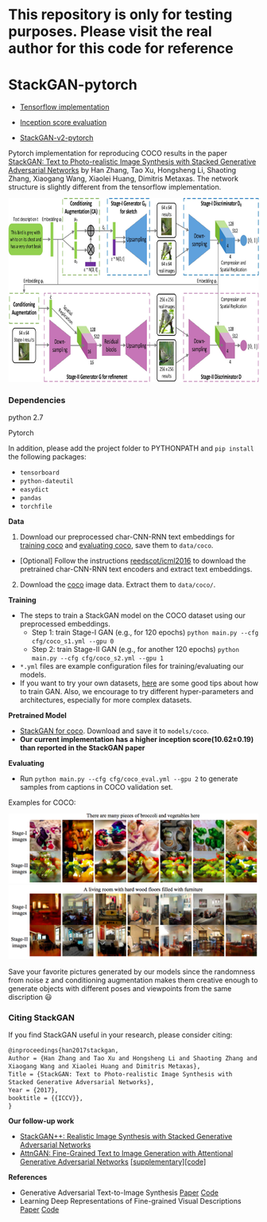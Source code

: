 # This repository is only for testing purposes. Please visit the real author for this code for reference
# StackGAN-pytorch
- [Tensorflow implementation](https://github.com/hanzhanggit/StackGAN)

- [Inception score evaluation](https://github.com/hanzhanggit/StackGAN-inception-model)

- [StackGAN-v2-pytorch](https://github.com/hanzhanggit/StackGAN-v2)

Pytorch implementation for reproducing COCO results in the paper [StackGAN: Text to Photo-realistic Image Synthesis with Stacked Generative Adversarial Networks](https://arxiv.org/pdf/1612.03242v2.pdf) by Han Zhang, Tao Xu, Hongsheng Li, Shaoting Zhang, Xiaogang Wang, Xiaolei Huang, Dimitris Metaxas. The network structure is slightly different from the tensorflow implementation. 

<img src="examples/framework.jpg" width="850px" height="370px"/>


### Dependencies
python 2.7

Pytorch

In addition, please add the project folder to PYTHONPATH and `pip install` the following packages:
- `tensorboard`
- `python-dateutil`
- `easydict`
- `pandas`
- `torchfile`



**Data**

1. Download our preprocessed char-CNN-RNN text embeddings for [training coco](https://drive.google.com/open?id=0B3y_msrWZaXLQXVzOENCY2E3TlU) and  [evaluating coco](https://drive.google.com/open?id=0B3y_msrWZaXLeEs5MTg0RC1fa0U), save them to `data/coco`.
  - [Optional] Follow the instructions [reedscot/icml2016](https://github.com/reedscot/icml2016) to download the pretrained char-CNN-RNN text encoders and extract text embeddings.
2. Download the [coco](http://cocodataset.org/#download) image data. Extract them to `data/coco/`.



**Training**
- The steps to train a StackGAN model on the COCO dataset using our preprocessed embeddings.
  - Step 1: train Stage-I GAN (e.g., for 120 epochs) `python main.py --cfg cfg/coco_s1.yml --gpu 0`
  - Step 2: train Stage-II GAN (e.g., for another 120 epochs) `python main.py --cfg cfg/coco_s2.yml --gpu 1`
- `*.yml` files are example configuration files for training/evaluating our models.
- If you want to try your own datasets, [here](https://github.com/soumith/ganhacks) are some good tips about how to train GAN. Also, we encourage to try different hyper-parameters and architectures, especially for more complex datasets.



**Pretrained Model**
- [StackGAN for coco](https://drive.google.com/open?id=0B3y_msrWZaXLYjNra2ZSSmtVQlE). Download and save it to `models/coco`.
- **Our current implementation has a higher inception score(10.62±0.19) than reported in the StackGAN paper**



**Evaluating**
- Run `python main.py --cfg cfg/coco_eval.yml --gpu 2` to generate samples from captions in COCO validation set.

Examples for COCO:
 
![](examples/coco_2.png)
![](examples/coco_3.png)

Save your favorite pictures generated by our models since the randomness from noise z and conditioning augmentation makes them creative enough to generate objects with different poses and viewpoints from the same discription :smiley:



### Citing StackGAN
If you find StackGAN useful in your research, please consider citing:

```
@inproceedings{han2017stackgan,
Author = {Han Zhang and Tao Xu and Hongsheng Li and Shaoting Zhang and Xiaogang Wang and Xiaolei Huang and Dimitris Metaxas},
Title = {StackGAN: Text to Photo-realistic Image Synthesis with Stacked Generative Adversarial Networks},
Year = {2017},
booktitle = {{ICCV}},
}
```


**Our follow-up work**

- [StackGAN++: Realistic Image Synthesis with Stacked Generative Adversarial Networks](https://arxiv.org/abs/1710.10916)
- [AttnGAN: Fine-Grained Text to Image Generation with Attentional Generative Adversarial Networks](https://arxiv.org/abs/1711.10485) [[supplementary]](https://1drv.ms/b/s!Aj4exx_cRA4ghK5-kUG-EqH7hgknUA)[[code]](https://github.com/taoxugit/AttnGAN)


**References**

- Generative Adversarial Text-to-Image Synthesis [Paper](https://arxiv.org/abs/1605.05396) [Code](https://github.com/reedscot/icml2016)
- Learning Deep Representations of Fine-grained Visual Descriptions [Paper](https://arxiv.org/abs/1605.05395) [Code](https://github.com/reedscot/cvpr2016)
